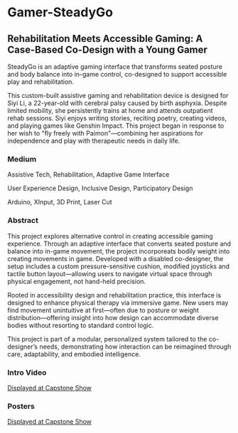 # Gamer-SteadyGo
## Rehabilitation Meets Accessible Gaming: A Case-Based Co-Design with a Young Gamer

SteadyGo is an adaptive gaming interface that transforms seated posture and body balance into in-game control, co-designed to support accessible play and rehabilitation.

This custom-built assistive gaming and rehabilitation device is designed for Siyi Li, a 22-year-old with cerebral palsy caused by birth asphyxia. Despite limited mobility, she persistently trains at home and attends outpatient rehab sessions. Siyi enjoys writing stories, reciting poetry, creating videos, and playing games like Genshin Impact.
This project began in response to her wish to "fly freely with Paimon"—combining her aspirations for independence and play with therapeutic needs in daily life.

### Medium

Assistive Tech, Rehabilitation, Adaptive Game Interface

User Experience Design, Inclusive Design, Participatory Design

Arduino, XInput, 3D Print, Laser Cut

### Abstract
This project explores alternative control in creating accessible gaming experience. Through an adaptive interface that converts seated posture and balance into in-game movement, the project incorporeats bodily weight into creating movements in game. Developed with a disabled co-designer, the setup includes a custom pressure-sensitive cushion, modified joysticks and tactile button layout—allowing users to navigate virtual space through physical engagement, not hand-held precision.

Rooted in accessibility design and rehabilitation practice, this interface is designed to enhance physical therapy via immersive game. New users may find movement unintuitive at first—often due to posture or weight distribution—offering insight into how design can accommodate diverse bodies without resorting to standard control logic.

This project is part of a modular, personalized system tailored to the co-designer’s needs, demonstrating how interaction can be reimagined through care, adaptability, and embodied intelligence.

### 


### Intro Video
[Displayed at Capstone Show](https://youtu.be/jR_5agL72wU)

### Posters
[Displayed at Capstone Show]()
